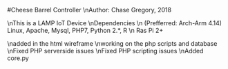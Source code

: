 
#Cheese Barrel Controller
\nAuthor: Chase Gregory, 2018

\nThis is a LAMP IoT Device
\nDependencies
\n	(Prefferred: Arch-Arm 4.14) Linux, Apache, Mysql, PHP7, Python 2.*, R
\n	Ras Pi 2+
 
\nadded in the html wireframe
\nworking on the php scripts and database
\nFixed PHP serverside issues
\nFixed PHP scripting issues
\nAdded core.py
